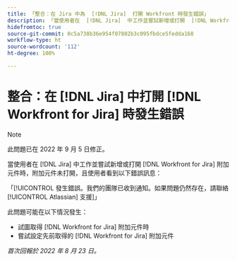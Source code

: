 ```yaml
---
title: 「整合：在 Jira 中為  [!DNL Jira]  打開 Workfront 時發生錯誤」
description: 「當使用者在  [!DNL Jira]  中工作並嘗試新增或打開  [!DNL Workfront for Jira]  附加元件時，附加元件未打開，且使用者看到一則錯誤訊息。」
hidefromtoc: true
source-git-commit: 0c5a738b36e954f07802b3c095fbdce5fedda168
workflow-type: ht
source-wordcount: '112'
ht-degree: 100%

---
```



# 整合：在 [!DNL Jira] 中打開 [!DNL Workfront for Jira] 時發生錯誤

>[!NOTE]
>
>此問題已在 2022 年 9 月 5 日修正。

當使用者在 [!DNL Jira] 中工作並嘗試新增或打開 [!DNL Workfront for Jira] 附加元件時，附加元件未打開，且使用者看到以下錯誤訊息：

「[!UICONTROL 發生錯誤。我們的團隊已收到通知。如果問題仍然存在，請聯絡 [!UICONTROL Atlassian] 支援]」

此問題可能在以下情況發生：

* 試圖取得 [!DNL Workfront for Jira] 附加元件時
* 嘗試設定先前取得的 [!DNL Workfront for Jira] 附加元件

_首次回報於 2022 年 8 月 23 日。_

